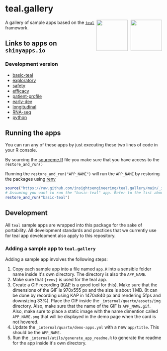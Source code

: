 # teal.gallery

<a href="https://github.com/insightsengineering/teal" target="_blank">
  <img align="right" width=auto height="100" src="https://raw.githubusercontent.com/insightsengineering/hex-stickers/main/PNG/teal.png" style="margin-left:10px;">
</a>
<a href="https://github.com/insightsengineering/teal.gallery" target="_blank">
  <img align="right" width=auto height="100" src="https://raw.githubusercontent.com/insightsengineering/hex-stickers/main/PNG/teal.gallery.png">
</a>



A gallery of sample apps based on the [`teal`](https://github.com/insightsengineering/teal) framework.

## Links to apps on `shinyapps.io`

### Development version

- [basic-teal](https://genentech.shinyapps.io/NEST_basic-teal_main/)
- [exploratory](https://genentech.shinyapps.io/NEST_exploratory_main/)
- [safety](https://genentech.shinyapps.io/NEST_safety_main/)
- [efficacy](https://genentech.shinyapps.io/NEST_efficacy_main/)
- [patient-profile](https://genentech.shinyapps.io/NEST_patient-profile_main/)
- [early-dev](https://genentech.shinyapps.io/NEST_early-dev_main/)
- [longitudinal](https://genentech.shinyapps.io/NEST_longitudinal_main/)
- [RNA-seq](https://genentech.shinyapps.io/NEST_RNA-seq_main/)
- [python](https://genentech.shinyapps.io/NEST_python_main/)

## Running the apps

You can run any of these apps by just executing these two lines of code in your R console.

By sourcing the [sourceme.R](https://github.com/insightsengineering/teal.gallery/blob/main/utils/sourceme.R) file you make sure that you have access to the `restore_and_run()`

Running the `restore_and_run("APP_NAME")` will run the `APP_NAME` by restoring the packages using [renv](https://rstudio.github.io/renv/)

```R
source("https://raw.github.com/insightsengineering/teal.gallery/main/_internal/utils/sourceme.R")
# Assuming you want to run the "basic-teal" app. Refer to the list above to know which apps are possible
restore_and_run("basic-teal")
```

## Development

All `teal` sample apps are wrapped into this package for the sake of portability. All development standards and practices that we currently use for teal app development also apply to this repository.

### Adding a sample app to `teal.gallery`

Adding a sample app involves the following steps:

1. Copy each sample app into a file named `app.R` into a sensible folder name inside it's own directory. The directory is also the `APP_NAME`.
2. Make sure that `{renv}` is used for the teal app.
3. Create a GIF recording ([KAP](https://getkap.co/) is a good tool for this). Make sure that the dimensions of the GIF is 970x555 px and the size is about 1 MB. (It can be done by recording using KAP in 1470x840 px and rendering 5fps and downsizing 33%). Place the GIF inside the `_internal/quarto/assets/img` directory. Also, make sure that the name of the GIF is `APP_NAME.gif`. Also, make sure to place a static image with the name dimention called `APP_NAME.png` that will be displayed in the demo page when the card is not hovered.
4. Update the `_internal/quarto/demo-apps.yml` with a new `app/title`. This should be the `APP_NAME`.
5. Run the `_internal/utils/generate_app_readme.R` to generate the readme for the app inside it's own directory.

